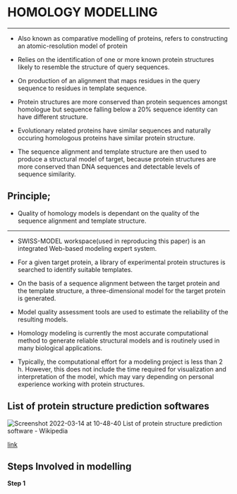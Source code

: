 # HOMOLOGY MODELLING

---
- Also known as comparative modelling of proteins, refers to constructing an atomic-resolution model of protein

- Relies on the identification of one or more known protein structures likely to resemble the structure of query sequences.

- On production of an alignment that maps residues in the query sequence to residues in template sequence.

- Protein structures are more conserved than protein sequences amongst homologue but sequence falling below a 20% sequence identity can have different structure.

- Evolutionary related proteins have similar sequences and naturally occuring homologous proteins have similar protein structure.

- The sequence alignment and template structure are then used to produce a structural model of target, because protein structures are more conserved than DNA sequences and detectable levels of sequence similarity.

## **Principle;** 

- Quality of homology models is dependant on the quality of the sequence alignment and template structure.

---


- SWISS-MODEL workspace(used in reproducing this paper) is an integrated Web-based modeling expert system. 


- For a given target protein, a library of experimental protein structures is searched to identify suitable templates. 


- On the basis of a sequence alignment between the target protein and the template structure, a three-dimensional model for the target protein is generated. 


- Model quality assessment tools are used to estimate the reliability of the resulting models. 


- Homology modeling is currently the most accurate computational method to generate reliable structural models and is routinely used in many biological applications. 


- Typically, the computational effort for a modeling project is less than 2 h. However, this does not include the time required for visualization and interpretation of the model, which may vary depending on personal experience working with protein structures.


## List of protein structure prediction softwares 


![Screenshot 2022-03-14 at 10-48-40 List of protein structure prediction software - Wikipedia](https://user-images.githubusercontent.com/88286419/158127737-65e5233c-635b-45ee-8dd5-209c00ee694a.png)

[link](https://en.wikipedia.org/wiki/List_of_protein_structure_prediction_software)

## Steps Involved in modelling

**Step 1**

